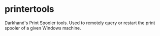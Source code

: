 # printertools
Darkhand's Print Spooler tools. Used to remotely query or restart the print spooler of a given Windows machine. 
